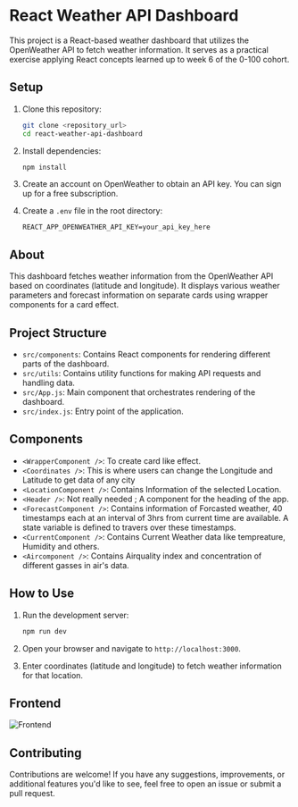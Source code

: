 # React Weather API Dashboard

This project is a React-based weather dashboard that utilizes the OpenWeather API to fetch weather information. It serves as a practical exercise applying React concepts learned up to week 6 of the 0-100 cohort.

## Setup

1. Clone this repository:

   ```bash
   git clone <repository_url>
   cd react-weather-api-dashboard
   ```

2. Install dependencies:

   ```bash
   npm install
   ```

3. Create an account on OpenWeather to obtain an API key. You can sign up for a free subscription.

4. Create a `.env` file in the root directory:

   ```env
   REACT_APP_OPENWEATHER_API_KEY=your_api_key_here
   ```

## About

This dashboard fetches weather information from the OpenWeather API based on coordinates (latitude and longitude). It displays various weather parameters and forecast information on separate cards using wrapper components for a card effect.

## Project Structure

- `src/components`: Contains React components for rendering different parts of the dashboard.
- `src/utils`: Contains utility functions for making API requests and handling data.
- `src/App.js`: Main component that orchestrates rendering of the dashboard.
- `src/index.js`: Entry point of the application.

## Components
- `<WrapperComponent />`: To create card like effect.
- `<Coordinates />`: This is where users can change the Longitude and Latitude to get data of any city
- `<LocationComponent />`: Contains Information of the selected Location.
- `<Header />`: Not really needed ; A component for the heading of the app.
- `<ForecastComponent />`: Contains information of Forcasted weather, 40 timestamps each at an interval of 3hrs from current time are available. A state variable is defined to travers over these timestamps.
- `<CurrentComponent />`: Contains Current Weather data like tempreature, Humidity and others.
- `<Aircomponent />`: Contains Airquality index and concentration of different gasses in air's data.

## How to Use

1. Run the development server:

   ```bash
   npm run dev
   ```

2. Open your browser and navigate to `http://localhost:3000`.

3. Enter coordinates (latitude and longitude) to fetch weather information for that location.

## Frontend
![Frontend](C:\Users\Asus\Downloads\screenshot(2).png)

## Contributing

Contributions are welcome! If you have any suggestions, improvements, or additional features you'd like to see, feel free to open an issue or submit a pull request.

